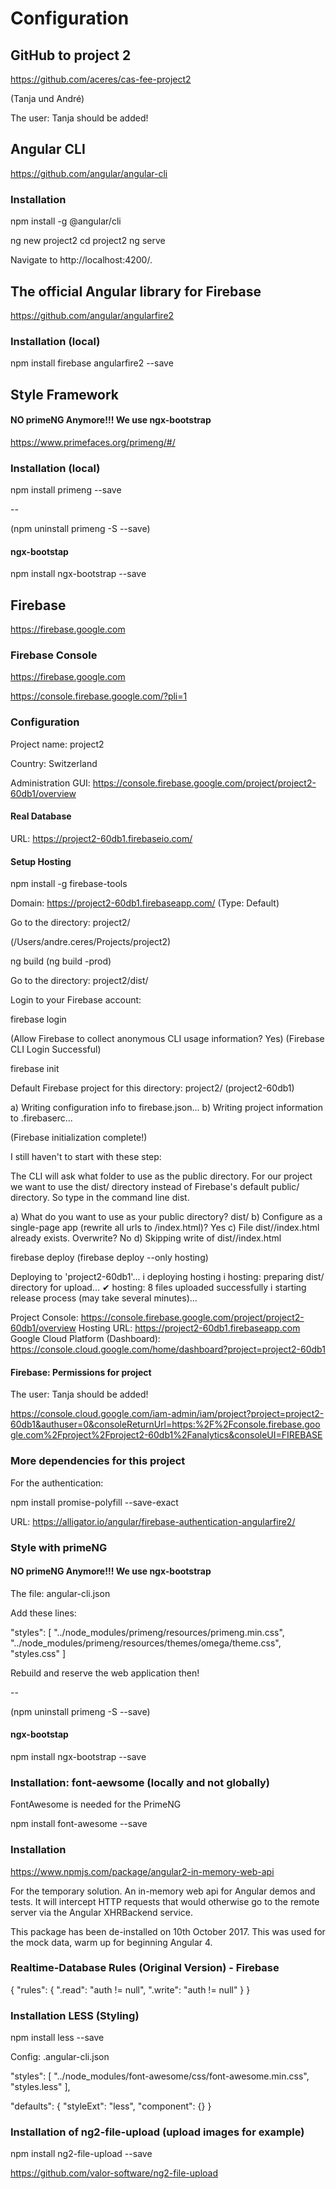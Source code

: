 # Configuration

## GitHub to project 2

https://github.com/aceres/cas-fee-project2

(Tanja und André)

The user: Tanja should be added!

## Angular CLI

https://github.com/angular/angular-cli

### Installation

npm install -g @angular/cli

ng new project2
cd project2
ng serve

Navigate to http://localhost:4200/.

## The official Angular library for Firebase

https://github.com/angular/angularfire2

### Installation (local)

npm install firebase angularfire2 --save

## Style Framework

#### NO primeNG Anymore!!! We use ngx-bootstrap

https://www.primefaces.org/primeng/#/

### Installation (local)

npm install primeng --save

--

(npm uninstall primeng -S --save)

#### ngx-bootstap

npm install ngx-bootstrap --save

## Firebase

https://firebase.google.com

### Firebase Console

https://firebase.google.com

https://console.firebase.google.com/?pli=1

### Configuration

Project name: project2

Country: Switzerland

Administration GUI: https://console.firebase.google.com/project/project2-60db1/overview

#### Real Database

URL: https://project2-60db1.firebaseio.com/

#### Setup Hosting

npm install -g firebase-tools

Domain: https://project2-60db1.firebaseapp.com/ (Type: Default)

Go to the directory: project2/

(/Users/andre.ceres/Projects/project2)

ng build
(ng build -prod)

Go to the directory: project2/dist/

Login to your Firebase account:

firebase login

(Allow Firebase to collect anonymous CLI usage information? Yes)
(Firebase CLI Login Successful)

firebase init

Default Firebase project for this directory: project2/ (project2-60db1)

a) Writing configuration info to firebase.json...
b) Writing project information to .firebaserc...

(Firebase initialization complete!)

I still haven't to start with these step:

The CLI will ask what folder to use as the public directory. For our project we want to use the dist/ directory instead of Firebase's default public/ directory. So type in the command line dist.

a) What do you want to use as your public directory? dist/
b) Configure as a single-page app (rewrite all urls to /index.html)? Yes
c) File dist//index.html already exists. Overwrite? No
d) Skipping write of dist//index.html

firebase deploy
(firebase deploy --only hosting)

Deploying to 'project2-60db1'...
i  deploying hosting
i  hosting: preparing dist/ directory for upload...
✔  hosting: 8 files uploaded successfully
i  starting release process (may take several minutes)...

Project Console: https://console.firebase.google.com/project/project2-60db1/overview
Hosting URL: https://project2-60db1.firebaseapp.com
Google Cloud Platform (Dashboard): https://console.cloud.google.com/home/dashboard?project=project2-60db1

#### Firebase: Permissions for project

The user: Tanja should be added!

https://console.cloud.google.com/iam-admin/iam/project?project=project2-60db1&authuser=0&consoleReturnUrl=https:%2F%2Fconsole.firebase.google.com%2Fproject%2Fproject2-60db1%2Fanalytics&consoleUI=FIREBASE

### More dependencies for this project

For the authentication:

npm install promise-polyfill --save-exact

URL: https://alligator.io/angular/firebase-authentication-angularfire2/

### Style with primeNG

#### NO primeNG Anymore!!! We use ngx-bootstrap

The file: angular-cli.json

Add these lines:

"styles": [
  "../node_modules/primeng/resources/primeng.min.css",
  "../node_modules/primeng/resources/themes/omega/theme.css",
  "styles.css"
]

Rebuild and reserve the web application then!

--

(npm uninstall primeng -S --save)

#### ngx-bootstap

npm install ngx-bootstrap --save

### Installation: font-aewsome (locally and not globally)

FontAwesome is needed for the PrimeNG

npm install font-awesome --save

### Installation

https://www.npmjs.com/package/angular2-in-memory-web-api

For the temporary solution. An in-memory web api for Angular demos and tests.
It will intercept HTTP requests that would otherwise go to the remote server via the Angular XHRBackend service.

This package has been de-installed on 10th October 2017. This was used
for the mock data, warm up for beginning Angular 4.

### Realtime-Database Rules (Original Version) - Firebase

{
	"rules": {
     ".read": "auth != null",
     ".write": "auth != null"
   }
}

### Installation LESS (Styling)

npm install less --save

Config: .angular-cli.json

"styles": [
        "../node_modules/font-awesome/css/font-awesome.min.css",
        "styles.less"
      ],

"defaults": {
    "styleExt": "less",
    "component": {}
  }

### Installation of ng2-file-upload (upload images for example)

npm install ng2-file-upload --save

https://github.com/valor-software/ng2-file-upload
